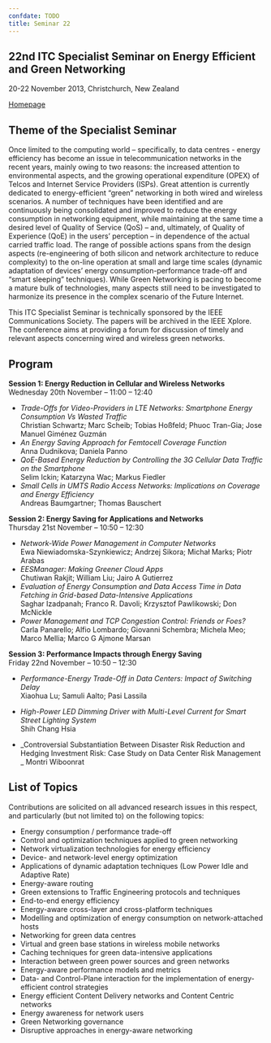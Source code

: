 ```yaml
---
confdate: TODO
title: Seminar 22
---
```


## 22nd ITC Specialist Seminar on Energy Efficient and Green Networking

20-22 November 2013, Christchurch, New Zealand

[Homepage](http://www.itcspecialistseminar22.com/)


## Theme of the Specialist Seminar

Once limited to the computing world – specifically, to data centres - energy efficiency has become an issue in telecommunication networks in the recent years, mainly owing to two reasons: the increased attention to environmental aspects, and the growing operational expenditure (OPEX) of Telcos and Internet Service Providers (ISPs). Great attention is currently dedicated to energy-efficient “green” networking in both wired and wireless scenarios. A number of techniques have been identified and are continuously being consolidated and improved to reduce the energy consumption in networking equipment, while maintaining at the same time a desired level of Quality of Service (QoS) – and, ultimately, of Quality of Experience (QoE) in the users’ perception – in dependence of the actual carried traffic load. The range of possible actions spans from the design aspects (re-engineering of both silicon and network architecture to reduce complexity) to the on-line operation at small and large time scales (dynamic adaptation of devices’ energy consumption-performance trade-off and “smart sleeping” techniques). While Green Networking is pacing to become a mature bulk of technologies, many aspects still need to be investigated to harmonize its presence in the complex scenario of the Future Internet.

This ITC Specialist Seminar is technically sponsored by the IEEE Communications Society. The papers will be archived in the IEEE Xplore. The conference aims at providing a forum for discussion of timely and relevant aspects concerning wired and wireless green networks.

## Program

 **Session 1: Energy Reduction in Cellular and Wireless Networks**<br/>
Wednesday 20th November – 11:00 – 12:40

  * _Trade-Offs for Video-Providers in LTE Networks: Smartphone Energy Consumption Vs Wasted Traffic_<br/>
Christian Schwartz; Marc Scheib; Tobias Hoßfeld; Phuoc Tran-Gia; Jose Manuel Giménez Guzmán
  *  _An Energy Saving Approach for Femtocell Coverage Function_<br/>
Anna Dudnikova; Daniela Panno
  *  _QoE-Based Energy Reduction by Controlling the 3G Cellular Data Traffic on the Smartphone_<br/>
Selim Ickin; Katarzyna Wac; Markus Fiedler
  *  _Small Cells in UMTS Radio Access Networks: Implications on Coverage and Energy Efficiency_<br/>
Andreas Baumgartner; Thomas Bauschert



 **Session 2: Energy Saving for Applications and Networks**<br/>
Thursday 21st November – 10:50 – 12:30


  * _Network-Wide Power Management in Computer Networks_<br/>
Ewa Niewiadomska-Szynkiewicz; Andrzej Sikora; Michał Marks; Piotr Arabas
  *  _EESManager: Making Greener Cloud Apps_<br/>
Chutiwan Rakjit; William Liu; Jairo A Gutierrez
  *  _Evaluation of Energy Consumption and Data Access Time in Data Fetching in Grid-based Data-Intensive Applications_<br/>
Saghar Izadpanah; Franco R. Davoli; Krzysztof Pawlikowski; Don McNickle
  *  _Power Management and TCP Congestion Control: Friends or Foes?_<br/>
Carla Panarello; Alfio Lombardo; Giovanni Schembra; Michela Meo; Marco Mellia; Marco G Ajmone Marsan




 **Session 3: Performance Impacts through Energy Saving**<br/>
Friday 22nd November – 10:50 – 12:30

  *  _Performance-Energy Trade-Off in Data Centers: Impact of Switching Delay_<br/>
Xiaohua Lu; Samuli Aalto; Pasi Lassila

  *  _High-Power LED Dimming Driver with Multi-Level Current for Smart Street Lighting System_<br/>
Shih Chang Hsia

  *  _Controversial Substantiation Between Disaster Risk Reduction and Hedging Investment Risk: Case Study on Data Center Risk Management<br/>
_ Montri Wiboonrat



## List of Topics

Contributions are solicited on all advanced research issues in this respect, and particularly (but not limited to) on the following topics:

  * Energy consumption / performance trade-off
  * Control and optimization techniques applied to green networking
  * Network virtualization technologies for energy efficiency
  * Device- and network-level energy optimization
  * Applications of dynamic adaptation techniques (Low Power Idle and Adaptive Rate)
  * Energy-aware routing
  * Green extensions to Traffic Engineering protocols and techniques
  * End-to-end energy efficiency
  * Energy-aware cross-layer and cross-platform techniques
  * Modelling and optimization of energy consumption on network-attached hosts
  * Networking for green data centres
  * Virtual and green base stations in wireless mobile networks
  * Caching techniques for green data-intensive applications
  * Interaction between green power sources and green networks
  * Energy-aware performance models and metrics
  * Data- and Control-Plane interaction for the implementation of energy-efficient control strategies
  * Energy efficient Content Delivery networks and Content Centric networks
  * Energy awareness for network users
  * Green Networking governance
  * Disruptive approaches in energy-aware networking




